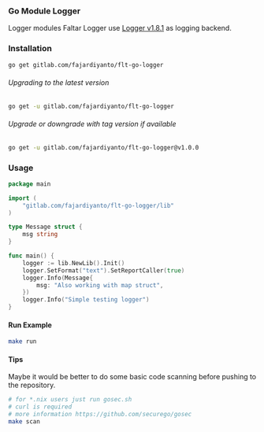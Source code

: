 ### Go Module Logger
Logger modules
Faltar Logger use [Logger v1.8.1](https://github.com/sirupsen/logrus) as logging backend. 

### Installation
```sh
go get gitlab.com/fajardiyanto/flt-go-logger
```

###### Upgrading to the latest version
```sh
go get -u gitlab.com/fajardiyanto/flt-go-logger
```

###### Upgrade or downgrade with tag version if available
```sh
go get -u gitlab.com/fajardiyanto/flt-go-logger@v1.0.0
```

### Usage
```go
package main

import (
	"gitlab.com/fajardiyanto/flt-go-logger/lib"
)

type Message struct {
	msg string
}

func main() {
	logger := lib.NewLib().Init()
	logger.SetFormat("text").SetReportCaller(true)
	logger.Info(Message{
		msg: "Also working with map struct",
	})
	logger.Info("Simple testing logger")
}

```

#### Run Example
```sh
make run
```

#### Tips
Maybe it would be better to do some basic code scanning before pushing to the repository.
```sh
# for *.nix users just run gosec.sh
# curl is required
# more information https://github.com/securego/gosec
make scan
```